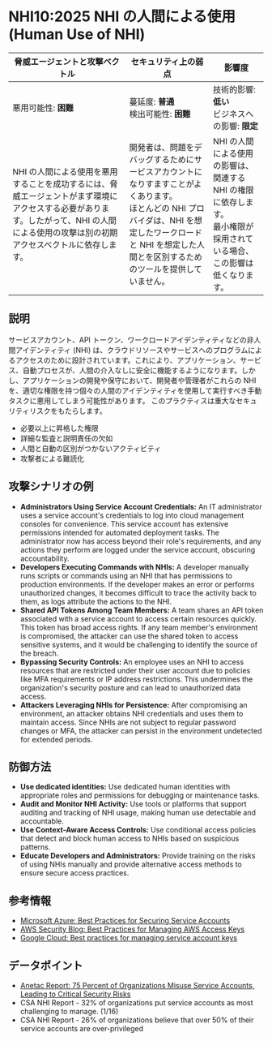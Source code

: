 # NHI10:2025 NHI の人間による使用 (Human Use of NHI)

| 脅威エージェントと攻撃ベクトル | セキュリティ上の弱点                     | 影響度                                             |
|--------------------------------|------------------------------------------|----------------------------------------------------|
| 悪用可能性: **困難**           | 蔓延度: **普通**<br>検出可能性: **困難** | 技術的影響: **低い**<br>ビジネスへの影響: **限定** |
| NHI の人間による使用を悪用することを成功するには、脅威エージェントがまず環境にアクセスする必要があります。したがって、NHI の人間による使用の攻撃は別の初期アクセスベクトルに依存します。 | 開発者は、問題をデバッグするためにサービスアカウントになりすますことがよくあります。 <br> ほとんどの NHI プロバイダは、NHI を想定したワークロードと NHI を想定した人間とを区別するためのツールを提供していません。 | NHI の人間による使用の影響は、関連する NHI の権限に依存します。 <br> 最小権限が採用されている場合、この影響は低くなります。 |

## 説明
サービスアカウント、API トークン、ワークロードアイデンティティなどの非人間アイデンティティ (NHI) は、クラウドリソースやサービスへのプログラムによるアクセスのために設計されています。これにより、アプリケーション、サービス、自動プロセスが、人間の介入なしに安全に機能するようになります。しかし、アプリケーションの開発や保守において、開発者や管理者がこれらの NHI を、適切な権限を持つ個々の人間のアイデンティティを使用して実行すべき手動タスクに悪用してしまう可能性があります。
このプラクティスは重大なセキュリティリスクをもたらします。
- 必要以上に昇格した権限
 - 詳細な監査と説明責任の欠如
 - 人間と自動の区別がつかないアクティビティ
 - 攻撃者による難読化


## 攻撃シナリオの例
- **Administrators Using Service Account Credentials:**  An IT administrator uses a service account's credentials to log into cloud management consoles for convenience. This service account has extensive permissions intended for automated deployment tasks. The administrator now has access beyond their role's requirements, and any actions they perform are logged under the service account, obscuring accountability.
- **Developers Executing Commands with NHIs:** A developer manually runs scripts or commands using an NHI that has permissions to production environments. If the developer makes an error or performs unauthorized changes, it becomes difficult to trace the activity back to them, as logs attribute the actions to the NHI.
- **Shared API Tokens Among Team Members:** A team shares an API token associated with a service account to access certain resources quickly. This token has broad access rights. If any team member's environment is compromised, the attacker can use the shared token to access sensitive systems, and it would be challenging to identify the source of the breach.
- **Bypassing Security Controls:** An employee uses an NHI to access resources that are restricted under their user account due to policies like MFA requirements or IP address restrictions. This undermines the organization's security posture and can lead to unauthorized data access.
- **Attackers Leveraging NHIs for Persistence:** After compromising an environment, an attacker obtains NHI credentials and uses them to maintain access. Since NHIs are not subject to regular password changes or MFA, the attacker can persist in the environment undetected for extended periods.

## 防御方法
- **Use dedicated identities:** Use dedicated human identities with appropriate roles and permissions for debugging or maintenance tasks.
- **Audit and Monitor NHI Activity:** Use tools or platforms that support auditing and tracking of NHI usage, making human use detectable and accountable.
- **Use Context-Aware Access Controls:** Use conditional access policies that detect and block human access to NHIs based on suspicious patterns.
- **Educate Developers and Administrators:** Provide training on the risks of using NHIs manually and provide alternative access methods to ensure secure access practices.

## 参考情報
- [Microsoft Azure: Best Practices for Securing Service Accounts](https://docs.microsoft.com/en-us/azure/security/fundamentals/service-accounts)
- [AWS Security Blog: Best Practices for Managing AWS Access Keys](https://aws.amazon.com/blogs/security/best-practices-for-managing-aws-access-keys/)
- [Google Cloud: Best practices for managing service account keys](https://cloud.google.com/iam/docs/best-practices-for-managing-service-account-keys)


## データポイント
- [Anetac Report: 75 Percent of Organizations Misuse Service Accounts, Leading to Critical Security Risks](https://cioinfluence.com/security/anetac-report-75-percent-of-organizations-misuse-service-accounts-leading-to-critical-security-risks/)
- CSA NHI Report - 32% of organizations put service accounts as most challenging to manage. (1/16)
- CSA NHI Report - 26% of organizations believe that over 50% of their service accounts are over-privileged

